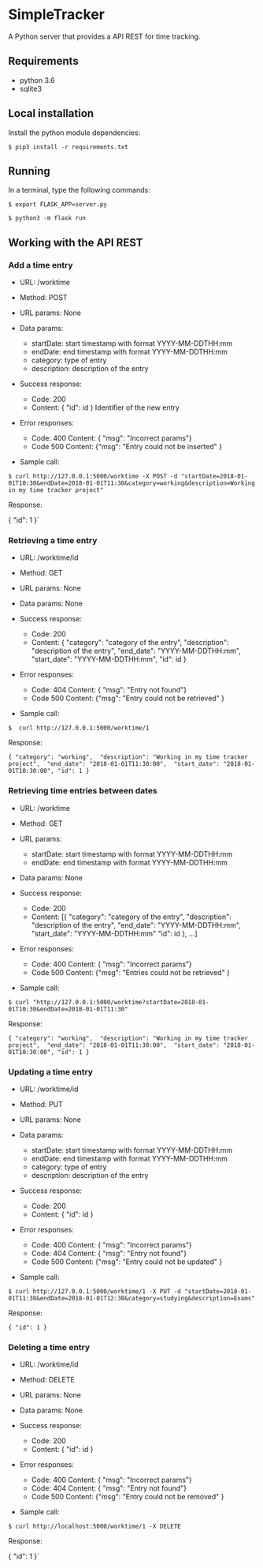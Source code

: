 # SimpleTracker

A Python server that provides a API REST for time tracking.

## Requirements

- python 3.6
- sqlite3
 

## Local installation

Install the python module dependencies:

`$ pip3 install -r requirements.txt`


## Running

In a terminal, type the following commands:

`$ export FLASK_APP=server.py`

`$ python3 -m flask run`

## Working with the API REST

### Add a time entry

- URL:  /worktime

- Method: POST

- URL params: None

- Data params:

	- startDate: start timestamp with format YYYY-MM-DDTHH:mm	 
	- endDate: end timestamp with format YYYY-MM-DDTHH:mm
	- category: type of entry
	- description: description of the entry
	
- Success response:

	- Code: 200
	- Content: { "id": id } Identifier of the new entry
	
- Error responses:
	- Code: 400	
	  Content: { "msg": "Incorrect params"}
	- Code 500
  	  Content: {"msg": "Entry could not be inserted" }
	

- Sample call:

`$ curl http://127.0.0.1:5000/worktime -X POST -d "startDate=2018-01-01T10:30&endDate=2018-01-01T11:30&category=working&description=Working in my time tracker project"`

   Response:

{
  "id": 1
}`

### Retrieving a time entry

- URL:  /worktime/id

- Method: GET

- URL params: None

- Data params: None
	
- Success response:

	- Code: 200
	- Content: 
		{
		  "category": "category of the entry", 
		  "description": "description of the entry", 
		  "end_date": "YYYY-MM-DDTHH:mm", 
		  "start_date": "YYYY-MM-DDTHH:mm",
		   "id": id
		}

	
- Error responses:
	- Code: 404
	  Content: { "msg": "Entry not found"}
	- Code 500
  	  Content: {"msg": "Entry could not be retrieved" }
	

- Sample call:

`$  curl http://127.0.0.1:5000/worktime/1`

Response:

`{
  "category": "working", 
  "description": "Working in my time tracker project", 
  "end_date": "2018-01-01T11:30:00", 
  "start_date": "2018-01-01T10:30:00",
   "id": 1
}`


### Retrieving time entries between dates

- URL:  /worktime

- Method: GET

- URL params: 

	- startDate: start timestamp with format YYYY-MM-DDTHH:mm 
	- endDate: end timestamp with format YYYY-MM-DDTHH:mm


- Data params: None

	
- Success response:

	- Code: 200
	- Content:
		[{
			   "category": "category of the entry", 
			   "description": "description of the entry", 
 			  "end_date": "YYYY-MM-DDTHH:mm", 
			  "start_date": "YYYY-MM-DDTHH:mm"
			  "id": id
			}, ...]
	
- Error responses:
	- Code: 400	
	  Content: { "msg": "Incorrect params"}
	- Code 500
  	  Content: {"msg": "Entries could not be retrieved" }


- Sample call:

`$ curl "http://127.0.0.1:5000/worktime?startDate=2018-01-01T10:30&endDate=2018-01-01T11:30"`

Response:

`{
  "category": "working", 
  "description": "Working in my time tracker project", 
  "end_date": "2018-01-01T11:30:00", 
  "start_date": "2018-01-01T10:30:00",
  "id": 1
}`



### Updating a time entry

- URL:  /worktime/id

- Method: PUT

- URL params: None

- Data params:

	- startDate: start timestamp with format YYYY-MM-DDTHH:mm	 
	- endDate: end timestamp with format YYYY-MM-DDTHH:mm
	- category: type of entry
	- description: description of the entry
	
- Success response:

	- Code: 200
	- Content: { "id": id } 
	
- Error responses:
	- Code: 400	
	  Content: { "msg": "Incorrect params"}
	- Code: 404
	  Content: { "msg": "Entry not found"}
	- Code 500
  	  Content: {"msg": "Entry could not be updated" }
	

- Sample call:

`$ curl http://127.0.0.1:5000/worktime/1 -X PUT -d "startDate=2018-01-01T11:30&endDate=2018-01-01T12:30&category=studying&description=Exams"`

   Response:

`{
  "id": 1
}`


### Deleting a time entry

- URL:  /worktime/id

- Method: DELETE

- URL params: None

- Data params: None

- Success response:

	- Code: 200
	- Content: { "id": id } 
	
- Error responses:
	- Code: 400	
	  Content: { "msg": "Incorrect params"}
	- Code: 404
	  Content: { "msg": "Entry not found"}
	- Code 500
  	  Content: {"msg": "Entry could not be removed" }
	

- Sample call:

`$ curl http://localhost:5000/worktime/1 -X DELETE`

   Response:

{
  "id": 1
}`

